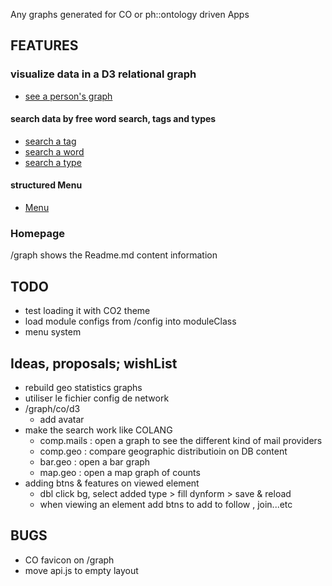 Any graphs generated for CO or ph::ontology driven Apps 


## FEATURES 

### visualize data in a D3 relational graph 

- [see a person's graph](http://127.0.0.1/ph/graph/co/d3/id/54edb794f6b95c3c2a000941/type/organization)

#### search data by free word search, tags and types 
- [search a tag](http://127.0.0.1/ph/graph/co/search/tag/Alimentation)
- [search a word](http://127.0.0.1/ph/graph/co/search/q/open)
- [search a type](http://127.0.0.1/ph/graph/co/search/type/organization)

#### structured Menu
- [Menu](http://127.0.0.1/ph/graph/co/menu/type/home)

### Homepage
/graph shows the Readme.md content information

## TODO
- test loading it with CO2 theme
- load module configs from /config into moduleClass
- menu system

## Ideas, proposals; wishList
- rebuild geo statistics graphs
- utiliser le fichier config de network
- /graph/co/d3
    + add avatar
- make the search work like COLANG
    + comp.mails : open a graph to see the different kind of mail providers
    + comp.geo : compare geographic distributioin on DB content 
    + bar.geo : open a bar graph 
    + map.geo : open a map graph of counts 
- adding btns & features on viewed element 
    + dbl click bg, select added type > fill dynform > save & reload
    + when viewing an element add btns to add to follow , join...etc

## BUGS
- CO favicon on /graph
- move api.js to empty layout 